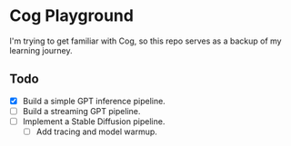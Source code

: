 # Cog Playground

I'm trying to get familiar with Cog, so this repo serves as a backup of my learning journey.

## Todo

- [x] Build a simple GPT inference pipeline.
- [ ] Build a streaming GPT pipeline.
- [ ] Implement a Stable Diffusion pipeline.
    - [ ] Add tracing and model warmup.
